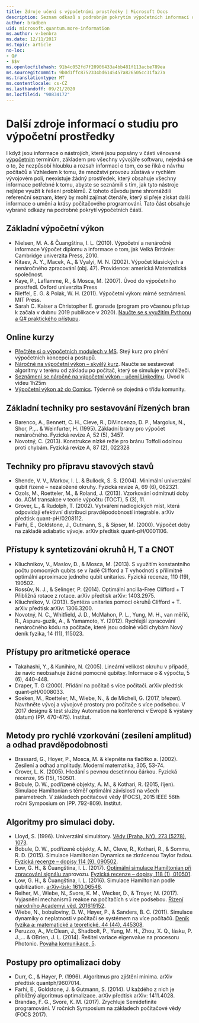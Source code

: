 ```yaml
---
title: Zdroje učení s výpočetními prostředky | Microsoft Docs
description: Seznam odkazů s podrobným pokrytím výpočetních informací o výpočetním prostředí, pokud chcete získat další informace o počítačových programováních.
author: bradben
uid: microsoft.quantum.more-information
ms.author: v-benbra
ms.date: 12/11/2017
ms.topic: article
no-loc:
- Q#
- $$v
ms.openlocfilehash: 91b4c052fd7f20906433a4bb481f113acbe789ea
ms.sourcegitcommit: 9b0d1ffc8752334bd6145457a826505cc31fa27a
ms.translationtype: MT
ms.contentlocale: cs-CZ
ms.lasthandoff: 09/21/2020
ms.locfileid: "90834172"
---
```

# <a name="more-quantum-computing-learning-resources"></a>Další zdroje informací o studiu pro výpočetní prostředky

I když jsou informace o nástrojích, které jsou popsány v části věnované [výpočetním](xref:microsoft.quantum.concepts.intro) termínům, základem pro všechny vývojáře softwaru, nejedná se o to, že nezpůsobí hloubku a rozsah informací o tom, co se říká o návrhu počítačů a  Vzhledem k tomu, že množství provozu zůstává v rychlém vývojovém poli, neexistuje žádný prostředek, který obsahuje všechny informace potřebné k tomu, abyste se seznámili s tím, jak tyto nástroje nejlépe využít k řešení problémů.  Z tohoto důvodu jsme shromáždili referenční seznam, který by mohl zajímat čtenáře, který si přeje získat další informace o umění a krásy počítačového programování.
Tato část obsahuje vybrané odkazy na podrobné pokrytí výpočetních částí.

## <a name="basic-quantum-computing"></a>Základní výpočetní výkon ##

+ Nielsen, M. A. & Čuangština, I. L. (2010). Výpočetní a nenáročné informace Výpočet diplomu a informace o tom, jak Velká Británie: Cambridge univerzita Press, 2010.
+ Kitaev, A. Y., Macek, A., & Vyalyi, M. N. (2002). Výpočet klasických a nenáročného zpracování (obj. 47). Providence: americká Matematická společnost.
+ Kaye, P., Laflamme, R., & Mosca, M. (2007). Úvod do výpočetního prostředí. Oxford univerzita Press
+ Rieffel, E. G. & Polak, W. H. (2011). Výpočetní výkon: mírné seznámení. MIT Press.
+ Sarah C. Kaiser a Christopher E. granade (program pro včasnou přístup k začala v dubnu 2019 publikace v 2020). [Naučte se s využitím Pythonu a Q# praktického přístupu](https://www.manning.com/books/learn-quantum-computing-with-python-and-q-sharp).

## <a name="online-courses"></a>Online kurzy ##

+ [Přečtěte si o výpočetních modulech v MS](https://docs.microsoft.com/users/buildcollections2020-6557/collections/1o2iogrmn8x4r). Steý kurz pro plnění výpočetních koncepcí a postupů. 
+ [Náročné na výpočetní výkon – skvělý kurz](https://brilliant.org/courses/quantum-computing/). Naučte se sestavovat algoritmy v terénu od základu po počítač, který se simuluje v prohlížeči.
+ [Seznámení se náročné na výpočetní výkon – učení LinkedInu](https://www.linkedin.com/learning/introduction-to-quantum-computing). Úvod k videu 1h25m 
+ [Výpočetní výkon až do Comics](https://hackaday.io/project/168554-introduction-to-quantum-computing). Týdenně se dojedná o třídu komunity. 

## <a name="elementary-techniques-for-building-controlled-gates"></a>Základní techniky pro sestavování řízených bran ##

+ Barenco, A., Bennett, C. H., Cleve, R., DiVincenzo, D. P., Margolus, N., Shor, P.,.. & Weinfurter, H. (1995). Základní brány pro výpočet nenáročného. Fyzická revize A, 52 (5), 3457.
+ Novotný, C. (2013). Konstrukce nízké režie pro bránu Toffoli odolnou proti chybám. Fyzická revize A, 87 (2), 022328

## <a name="techniques-for-preparing-quantum-states"></a>Techniky pro přípravu stavových stavů ##

+ Shende, V. V., Markov, I. L. & Bullock, S. S. (2004). Minimální univerzální qubit řízené – nezaložené okruhy. Fyzická revize A, 69 (6), 062321.
+ Ozols, M., Roetteler, M., & Roland, J. (2013). Vzorkování odmítnutí doby do. ACM transakce v teorie výpočtu (TOCT), 5 (3), 11.
+ Grover, L., & Rudolph, T. (2002). Vytváření nadlogických míst, která odpovídají efektivní distribuci pravděpodobností integrable. arXiv předtisk quant-pH/0208112.
+ Farhi, E., Goldstone, J., Gutmann, S., & Sipser, M. (2000). Výpočet doby na základě adiabatic vývoje. arXiv předtisk quant-pH/0001106.

## <a name="approaches-for-synthesizing-circuits-out-of-h-t-and-cnot-gates"></a>Přístupy k syntetizování okruhů H, T a CNOT ##

+ Kliuchnikov, V., Maslov, D., & Mosca, M. (2013). S využitím konstantního počtu pomocných qubits se v řadě Clifford a T vyhodnotí s přílimitně optimální aproximace jednoho qubit unitaries. Fyzická recenze, 110 (19), 190502.
+ Rossův, N. J., & Selinger, P. (2014). Optimální ancilla-Free Clifford + T Přibližná rotace z rotace. arXiv předtisk arXiv: 1403.2975.
+ Kliuchnikov, V. (2013). Syntéza unitaries pomocí okruhů Clifford + T. arXiv předtisk arXiv: 1306.3200.
+ Novotný, N. C., Whitfield, J. D., McMahon, P. L., Yung, M. H., van měřič, R., Aspuru-guzik, A., & Yamamoto, Y. (2012). Rychlejší zpracování nenáročného kódu na počítače, které jsou odolné vůči chybám Nový deník fyzika, 14 (11), 115023.

## <a name="approaches-for-quantum-arithmetic"></a>Přístupy pro aritmetické operace ##

+ Takahashi, Y., & Kunihiro, N. (2005). Lineární velikost okruhu v případě, že navíc neobsahuje žádné pomocné qubitsy. Informace o & výpočtu, 5 (6), 440-448.
+ Draper, T. G (2000). Přidání na počítač s více počítači. arXiv předtisk quant-pH/0008033.
+ Soeken, M., Roetteler, M., Wiebe, N., & de Micheli, G. (2017, březen). Navrhněte vývoj a vývojové prostory pro počítače s více podsebou. V 2017 designu & test služby Automation na konferenci v Evropě & výstavy (datum) (PP. 470-475). Institut.

## <a name="methods-for-fast-quantum-sampling-amplitude-amplification-and-probability-estimation"></a>Metody pro rychlé vzorkování (zesílení amplitud) a odhad pravděpodobnosti ##

+ Brassard, G., Hoyer, P., Mosca, M. & klepněte na tlačítko a. (2002). Zesílení a odhad amplitudy. Moderní matematika, 305, 53-74.
+ Grover, L. K. (2005). Hledání s pevnou desetinnou čárkou. Fyzická recenze, 95 (15), 150501.
+ Bobule, D. W., podřízené objekty, A. M., & Kothari, R. (2015, říjen). Simulace Hamiltonian s téměř optimální závislostí na všech parametrech. V základech počítačové vědy (FOCS), 2015 IEEE 56th roční Symposium on (PP. 792-809). Institut.

## <a name="algorithms-for-quantum-simulation"></a>Algoritmy pro simulaci doby. ##

+ Lloyd, S. (1996). Univerzální simulátory. [Vědy (Praha, NY), 273 (5278), 1073](http://doi.org/10.1126/science.273.5278.1073).
+ Bobule, D. W., podřízené objekty, A. M., Cleve, R., Kothari, R., & Somma, R. D. (2015). Simulace Hamiltonian Dynamics se zkrácenou Taylor řadou. [Fyzická recenze – dopisy 114 (9), 090502](http://doi.org/10.1103/PhysRevLett.114.090502).
+ Low, G. H., & Čuangština, I. L. (2017). [Optimální simulace Hamiltonian při zpracování signálu za](https://arxiv.org/abs/1606.02685)provozu. [Fyzická recenze – dopisy, 118 (1), 010501](http://doi.org/10.1103/PhysRevLett.118.010501).
+ Low, G. H., & Čuangština, I. L. (2016). Simulace Hamiltonian podle qubitization. [arXiv-tisk: 1610.06546](https://arxiv.org/abs/1610.06546).
+ Reiher, M., Wiebe, N., Svore, K. M., Wecker, D., & Troyer, M. (2017). Vyjasnění mechanismů reakce na počítačích s více podsebou. [Řízení národního Academyi věd, 201619152](http://doi.org/10.1073/pnas.1619152114).
+ Wiebe, N., bobuloviny, D. W., Høyer, P., & Sanders, B. C. (2011). Simulace dynamiky o neplatnosti v počítači se systémem na více počítačů. [Deník fyzika a: matematické a teoretické, 44 (44), 445308](http://doi.org/10.1088/1751-8113/44/44/445308).
+ Peruzzo, A., McClean, J., Shadbolt, P., Yung, M. H., Zhou, X. Q., lásku, P. J.,... & OBrien, J. L. (2014). Řešitel variace eigenvalue na procesoru Photonic. [Povaha komunikace, 5](http://doi.org/10.1038/ncomms5213).

## <a name="procedures-for-quantum-optimization"></a>Postupy pro optimalizaci doby ##

+ Durr, C., & Høyer, P. (1996). Algoritmus pro zjištění minima. arXiv předtisk quantph/9607014.
+ Farhi, E., Goldstone, J. & Gutmann, S. (2014). U každého z nich je přibližný algoritmus optimalizace. arXiv předtisk arXiv: 1411.4028.
+ Brandao, F. G., Svore, K. M. (2017). Zrychluje Semidefinite programování. V ročních Symposium na základech počítačové vědy (FOCS 2017).
